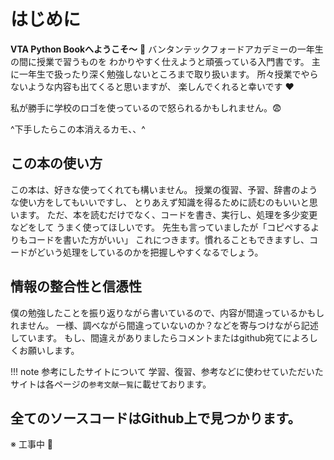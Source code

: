 # はじめに

**VTA Python Bookへようこそ〜** :wave:
バンタンテックフォードアカデミーの一年生の間に授業で習うものを
わかりやすく仕えようと頑張っている入門書です。
主に一年生で扱ったり深く勉強しないところまで取り扱います。
所々授業でやらないような内容も出てくると思いますが、
楽しんでくれると幸いです :heart:


私が勝手に学校のロゴを使っているので怒られるかもしれません。:fearful:

^下手したらこの本消えるカモ、、^

## この本の使い方
この本は、好きな使ってくれても構いません。
授業の復習、予習、辞書のような使い方をしてもいいですし、
とりあえず知識を得るために読むのもいいと思います。
ただ、本を読むだけでなく、コードを書き、実行し、処理を多少変更などをして
うまく使ってほしいです。
先生も言っていましたが「コピペするよりもコードを書いた方がいい」
これにつきます。慣れることもできますし、コードがどいう処理をしているのかを把握しやすくなるでしょう。

## 情報の整合性と信憑性
僕の勉強したことを振り返りながら書いているので、内容が間違っているかもしれません。
一様、調べながら間違っていないのか？などを寄与つけながら記述しています。
もし、間違えがありましたらコメントまたはgithub宛てによろしくお願いします。

!!! note 参考にしたサイトについて
    学習、復習、参考などに使わせていただいたサイトは各ページの`参考文献一覧`に載せております。

## 全てのソースコードはGithub上で見つかります。
※ 工事中 :construction_worker:
